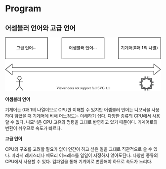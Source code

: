 # Program

## 어셈블러 언어와 고급 언어

![Program%20efc0a2f1869b4f60b53ff7e158e20473/Untitled_Diagram-3.svg](Program%20efc0a2f1869b4f60b53ff7e158e20473/Untitled_Diagram-3.svg)

**어셈블러 언어**

기계어는 0과 1의 나열이므로 CPU만 이해할 수 있지만 어셈블러 언어는 니모닉을 사용하여 읽었을 때 기계어에 비해 어느정도는 이해하기 쉽다. 다양한 종류의 CPU에서 사용할 수 없다. 니모닉은 CPU 고유의 명령을 그대로 반영하고 있기 때문이다. 기계어로의 변환이 쉬우므로 속도가 빠르다.

**고급 언어**

CPU의 구조를 고려할 필요가 없이 인간이 하고 싶은 일을 그대로 직관적으로 쓸 수 있다. 따라서 레지스터나 메모리 어드레스를 일일이 지정하지 않아도된다. 다양한 종류의 CPU에서 사용할 수 있다. 컴파일을 통해 기계어로 변환해야 하므로 속도가 느리다.